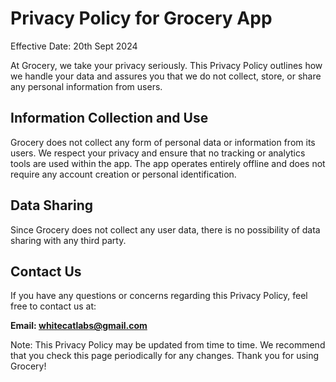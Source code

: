 
# Privacy Policy for Grocery App

Effective Date: 20th Sept 2024

At Grocery, we take your privacy seriously. This Privacy Policy outlines how we handle your data and assures you that we do not collect, store, or share any personal information from users.

## Information Collection and Use

Grocery does not collect any form of personal data or information from its users. We respect your privacy and ensure that no tracking or analytics tools are used within the app.
The app operates entirely offline and does not require any account creation or personal identification.

## Data Sharing
Since Grocery does not collect any user data, there is no possibility of data sharing with any third party.


## Contact Us
If you have any questions or concerns regarding this Privacy Policy, feel free to contact us at:

**Email: whitecatlabs@gmail.com**

Note:
This Privacy Policy may be updated from time to time. We recommend that you check this page periodically for any changes.
Thank you for using Grocery!